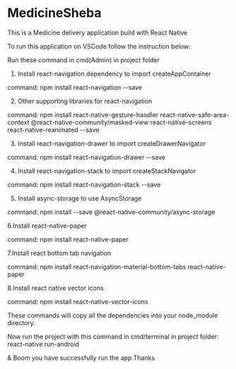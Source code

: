 # MedicineSheba
This is a Medicine delivery application build with React Native 

To run this application on VSCode follow the instruction below:

Run these command in cmd(Admin) in  project folder 

1. Install react-navigation dependency to import createAppContainer

 command: npm install react-navigation --save

2. Other supporting libraries for react-navigation

 command: npm install react-native-gesture-handler react-native-safe-area-context @react-native-community/masked-view react-native-screens react-native-reanimated --save

3. Install react-navigation-drawer to import createDrawerNavigator

 command: npm install react-navigation-drawer --save

4. Install react-navigation-stack to import createStackNavigator

 command: npm install react-navigation-stack --save

5. Install async-storage to use AsyncStorage

 command: npm install --save @react-native-community/async-storage

6.Install react-native-paper

 command: npm install react-native-paper

7.Install react bottom tab navigation

 command: npm install react-navigation-material-bottom-tabs react-native-paper 

8.Install react native vector icons

 command: npm install react-native-vector-icons


These commands will copy all the dependencies into your node_module directory.


Now run the project with this command in cmd/terminal in project folder: react-native run-android

& Boom you have successfully run the app.Thanks
